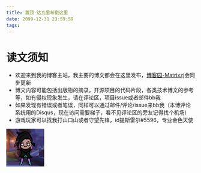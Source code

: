 ```yaml
---
title: 置顶-达瓦里希戳这里
date: 2099-12-31 23:59:59
tags:
---
```


# 读文须知

- 欢迎来到我的博客主站，我主要的博文都会在这里发布，[博客园-Matrixzj](https://www.cnblogs.com/matrixzj/)会同步更新
- 博文内容可能包括出版物的摘录，开源项目的代码片段，各类技术博文的参考等，如有侵权现象发生，请在评论区，项目issue或者邮件bb我
- 如果发现有错误或者笔误，同样可以通过邮件/评论/issue来bb我（本博评论系统用的Disqus，现在访问需要梯子，看不见评论区的旁友记得找个机场）
- 游戏玩家可以找我打山口山或者守望先锋，id提斯雷尔#5596，专业金色天使
<!-- more -->
<img src="/images/avatar/sombra4.jpg" title="sombra" alt="sombra" style="max-width:20%;margin:auto;" />

